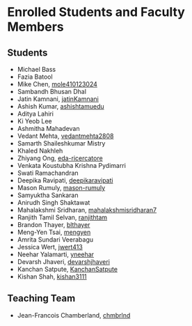 # Enrolled Students and Faculty Members


## Students
* Michael Bass
* Fazia Batool
* Mike Chen, [mole410123024](https://github.com/mike410123024)
* Sambandh Bhusan Dhal
* Jatin Kamnani, [jatinKamnani](https://github.com/jatinKamnani)
* Ashish Kumar, [ashishtamuedu](https://github.com/ashishtamuedu)
* Aditya Lahiri
* Ki Yeob Lee
* Ashmitha Mahadevan
* Vedant Mehta, [vedantmehta2808](https://www.github.com/vedantmehta2808)
* Samarth Shaileshkumar Mistry
* Khaled Nakhleh
* Zhiyang Ong, [eda-ricercatore](https://github.com/eda-ricercatore)
* Venkata Koustubha Krishna Pydimarri
* Swati Ramachandran
* Deepika Ravipati, [deepikaravipati](https://github.com/deepikaravipati)
* Mason Rumuly, [mason-rumuly](https://github.com/mason-rumuly)
* Samyuktha Sankaran
* Anirudh Singh Shaktawat
* Mahalakshmi Sridharan, [mahalakshmisridharan7](https://github.com/mahalakshmisridharan7)
* Ranjith Tamil Selvan, [ranjithtam](https://github.com/ranjithtam)
* Brandon Thayer, [blthayer](https://github.com/blthayer)
* Meng-Yen Tsai, [mengyen](https://github.com/kkoo1122)
* Amrita Sundari Veerabagu
* Jessica Wert, [jwert413](https://github.com/jwert413)
* Neehar Yalamarti, [yneehar](https://github.com/yneehar)
* Devarsh Jhaveri, [devarshjhaveri](https://github.com/devarshjhaveri)
* Kanchan Satpute, [KanchanSatpute](https://github.com/KanchanSatpute)
* Kishan Shah, [kishan3111](https://github.com/kishan3111)

## Teaching Team

* Jean-Francois Chamberland, [chmbrlnd](https://github.com/chmbrlnd)
